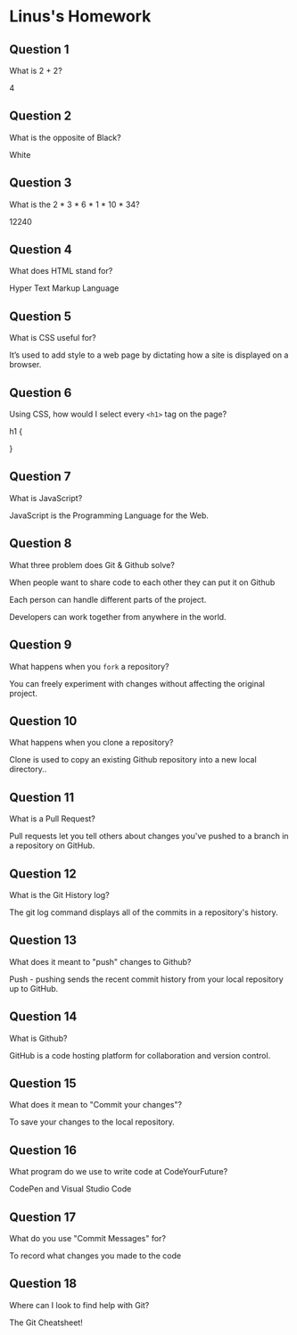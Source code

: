 # Linus's Homework

## Question 1

What is 2 + 2?

4

## Question 2

What is the opposite of Black?

White

## Question 3

What is the  2 * 3 * 6 * 1 * 10 * 34?

12240

## Question 4 

What does HTML stand for?

Hyper Text Markup Language

## Question 5

What is CSS useful for?

It’s used to add style to a web page by dictating how a site is displayed on a browser.

## Question 6

Using CSS, how would I select every `<h1>` tag on the page?

h1 {

}

## Question 7

What is JavaScript?

JavaScript is the Programming Language for the Web.

## Question 8

What three problem does Git & Github solve?

When people want to share code to each other they can put it on Github

Each person can handle different parts of the project.

Developers can work together from anywhere in the world.

## Question 9

What happens when you `fork` a repository?

You can freely experiment with changes without affecting the original project.

## Question 10 

What happens when you clone a repository?

Clone is used to copy an existing Github repository into a new local directory..

## Question 11

What is a Pull Request?

Pull requests let you tell others about changes you've pushed to a branch in a repository on GitHub.

## Question 12

What is the Git History log?

The git log command displays all of the commits in a repository's history.

## Question 13

What does it meant to "push" changes to Github?

Push - pushing sends the recent commit history from your local repository up to GitHub. 

## Question 14

What is Github?

GitHub is a code hosting platform for collaboration and version control.

## Question 15

What does it mean to "Commit your changes"?

To save your changes to the local repository.

## Question 16

What program do we use to write code at CodeYourFuture?

CodePen and Visual Studio Code

## Question 17

What do you use "Commit Messages" for?

To record what changes you made to the code

## Question 18

Where can I look to find help with Git?

The Git Cheatsheet!
